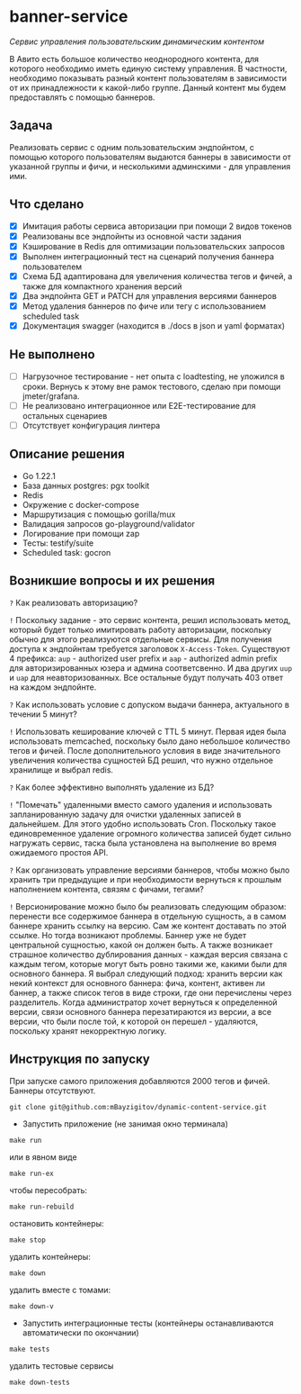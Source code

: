 # banner-service
*Сервис управления пользовательским динамическим контентом*

В Авито есть большое количество неоднородного контента, для которого необходимо иметь единую систему управления.  В частности, необходимо показывать разный контент пользователям в зависимости от их принадлежности к какой-либо группе. Данный контент мы будем предоставлять с помощью баннеров.

## Задача
Реализовать сервис с одним пользовательским эндпойнтом, с помощью
которого пользователям выдаются баннеры в зависимости от
указанной группы и фичи, и несколькими админскими - для управления ими.

## Что сделано
- [x] Имитация работы сервиса авторизации при помощи 2 видов токенов
- [x] Реализованы все эндпойнты из основной части задания
- [x] Кэширование в Redis для оптимизации пользовательских запросов
- [x] Выполнен интеграционный тест на сценарий получения баннера пользователем
- [x] Схема БД адаптирована для увеличения количества тегов и фичей, а также
для компактного хранения версий
- [x] Два эндпойнта GET и PATCH для управления версиями баннеров
- [x] Метод удаления баннеров по фиче или тегу с использованием scheduled task
- [x] Документация swagger (находится в ./docs в json и yaml форматах)

## Не выполнено
- [ ] Нагрузочное тестирование - нет опыта с loadtesting, не уложился в сроки.
Вернусь к этому вне рамок тестового, сделаю при помощи jmeter/grafana.
- [ ] Не реализовано интеграционное или E2E-тестирование для остальных сценариев
- [ ] Отсутствует конфигурация линтера

## Описание решения
* Go 1.22.1
* База данных postgres: pgx toolkit
* Redis
* Окружение с docker-compose
* Маршрутизация с помощью gorilla/mux
* Валидация запросов go-playground/validator
* Логирование при помощи zap
* Тесты: testify/suite
* Scheduled task: gocron

## Возникшие вопросы и их решения
`?` Как реализовать авторизацию?

`!` Поскольку задание - это сервис контента, решил использовать метод,
который будет только имитировать работу авторизации, поскольку обычно для этого
реализуются отдельные сервисы. Для получения доступа к эндпойнтам требуется
заголовок `X-Access-Token`. Существуют 4 префикса: `aup` - authorized user prefix и
`aap` - authorized admin prefix для авторизированных юзера и админа соответсвенно. 
И два других `uup` и `uap` для неавторизованных. Все остальные будут получать 403 ответ
на каждом эндпойнте.

`?` Как использовать условие с допуском выдачи баннера, актуального в течении 5 минут?

`!` Использовать кеширование ключей с TTL 5 минут. Первая идея была использовать
memcached, поскольку было дано небольшое количество тегов и фичей. После дополнительного
условия в виде значительного увеличения количества сущностей БД решил, что нужно отдельное 
хранилище и выбрал redis.

`?` Как более эффективно выполнять удаление из БД?

`!` "Помечать" удаленными вместо самого удаления и использовать запланированную
задачу для очистки удаленных записей в дальнейшем. Для этого удобно использовать Cron. 
Поскольку такое единовременное удаление огромного количества
записей будет сильно нагружать сервис, таска была установлена на выполнение во время
ожидаемого простоя API.

`?` Как организовать управление версиями баннеров, чтобы можно было хранить
три предыдущие и при необходимости вернуться к прошлым наполнением контента, связям с фичами, тегами?

`!` Версионирование можно было бы реализовать следующим образом: перенести все
содержимое баннера в отдельную сущность, а в самом баннере хранить ссылку на версию.
Сам же контент доставать по этой ссылке. Но тогда возникают проблемы. Баннер уже не будет
центральной сущностью, какой он должен быть. А также возникает страшное количество дублирования
данных - каждая версия связана с каждым тегом, которые могут быть ровно такими же, какими были
для основного баннера. Я выбрал следующий подход: хранить версии как некий контекст для основного
баннера: фича, контент, активен ли баннер, а также список тегов в виде строки, где они перечислены
через разделитель. Когда администратор хочет вернуться к определенной версии, связи основного баннера
перезатираются из версии, а все версии, что были после той, к которой он перешел - удаляются,
поскольку хранят некорректную логику.

## Инструкция по запуску

При запуске самого приложения добавляются 2000 тегов и фичей. Баннеры отсутствуют.

~~~
git clone git@github.com:mBayzigitov/dynamic-content-service.git
~~~

* Запустить приложение (не занимая окно терминала)
~~~
make run
~~~
или в явном виде
~~~
make run-ex
~~~
чтобы пересобрать:
~~~
make run-rebuild
~~~
остановить контейнеры:
~~~
make stop
~~~
удалить контейнеры:
~~~
make down
~~~
удалить вместе с томами:
~~~
make down-v
~~~
* Запустить интеграционные тесты (контейнеры останавливаются автоматически по окончании)
~~~
make tests
~~~
удалить тестовые сервисы
~~~
make down-tests
~~~
